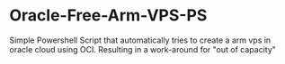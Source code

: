 # Oracle-Free-Arm-VPS-PS
Simple Powershell Script that automatically tries to create a arm vps in oracle cloud using OCI. Resulting in a work-around for "out of capacity"
